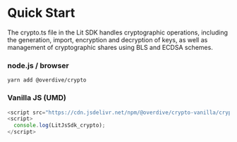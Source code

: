 # Quick Start

The crypto.ts file in the Lit SDK handles cryptographic operations, including the generation, import, encryption and decryption of keys, as well as management of cryptographic shares using BLS and ECDSA schemes.

### node.js / browser

```
yarn add @overdive/crypto
```

### Vanilla JS (UMD)

```js
<script src="https://cdn.jsdelivr.net/npm/@overdive/crypto-vanilla/crypto.js"></script>
<script>
  console.log(LitJsSdk_crypto);
</script>
```
